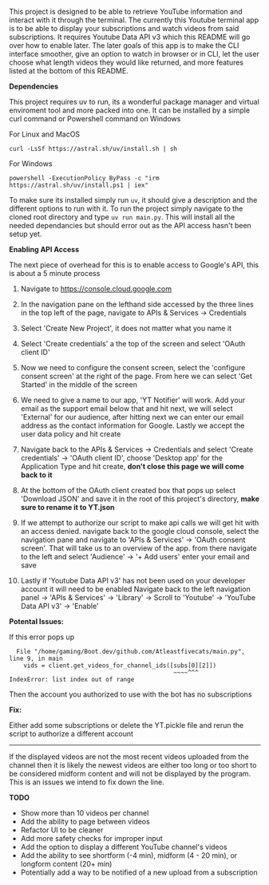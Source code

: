This project is designed to be able to retrieve YouTube information and interact with it through the terminal. The currently this Youtube terminal app is to be able to display your subscriptions and watch videos from said subscriptions. It requires Youtube Data API v3 which this README will go over how to enable later. The later goals of this app is to make the CLI interface smoother, give an option to watch in browser or in CLI, let the user choose what length videos they would like returned, and more features listed at the bottom of this README.

**Dependencies**

This project requires uv to run, its a wonderful package manager and virtual enviroment tool and more packed into one. It can be installed by a simple curl command or Powershell command on Windows

For Linux and MacOS

```curl -LsSf https://astral.sh/uv/install.sh | sh```
 
For Windows

```powershell -ExecutionPolicy ByPass -c "irm https://astral.sh/uv/install.ps1 | iex"```

To make sure its installed simply run ```uv```, it should give a description and the different options to run with it. To run the project simply navigate to the cloned root directory and type ```uv run main.py```. This will install all the needed dependancies but should error out as the API access hasn't been setup yet.

**Enabling API Access**

The next piece of overhead for this is to enable access to Google's API, this is about a 5 minute process

1. Navigate to https://console.cloud.google.com

2. In the navigation pane on the lefthand side accessed by the three lines in the top left of the page, navigate to APIs & Services -> Credentials

3. Select 'Create New Project', it does not matter what you name it

4. Select 'Create credentials' a the top of the screen and select 'OAuth client ID'

5. Now we need to configure the consent screen, select the 'configure consent screen' at the right of the page. From here we can select 'Get Started' in the middle of the screen

6. We need to give a name to our app, 'YT Notifier' will work. Add your email as the support email below that and hit next, we will select 'External' for our audience, after hitting next we can enter our email address as the contact information for Google. Lastly we accept the user data policy and hit create

7. Navigate back to the APIs & Services -> Credentials and select 'Create credentials' -> 'OAuth client ID', choose 'Desktop app' for the Application Type and hit create, **don't close this page we will come back to it**

8. At the bottom of the OAuth client created box that pops up select 'Download JSON' and save it in the root of this project's directory, **make sure to rename it to YT.json**

9. If we attempt to authorize our script to make api calls we will get hit with an access denied. navigate back to the google cloud console, select the navigation pane and navigate to 'APIs & Services' -> 'OAuth consent screen'. That will take us to an overview of the app. from there navigate to the left and select 'Audience' -> '+ Add users' enter your email and save

10. Lastly if 'Youtube Data API v3' has not been used on your developer account it will need to be enabled Navigate back to the left navigation panel -> 'APIs & Services' -> 'Library' -> Scroll to 'Youtube' -> 'YouTube Data API v3' -> 'Enable'

**Potental Issues:**

If this error pops up
```
  File "/home/gaming/Boot.dev/github.com/Atleastfivecats/main.py", line 9, in main
    vids = client.get_videos_for_channel_ids([subs[0][2]])
                                              ~~~~^^^
IndexError: list index out of range
```

Then the account you authorized to use with the bot has no subscriptions

**Fix:**

Either add some subscriptions or delete the YT.pickle file and rerun the script to authorize a different account

------------------------------------------------------------------------------------------------------------

If the displayed videos are not the most recent videos uploaded from the channel then it is likely the newest videos are either too long or too short to be considered midform content and will not be displayed by the program. This is an issues we intend to fix down the line.

**TODO**

- Show more than 10 videos per channel
- Add the ability to page between videos
- Refactor UI to be cleaner
- Add more safety checks for improper input
- Add the option to display a different YouTube channel's videos
- Add the ability to see shortform (-4 min), midform (4 - 20 min), or longform content (20+ min)
- Potentially add a way to be notified of a new upload from a subscription

